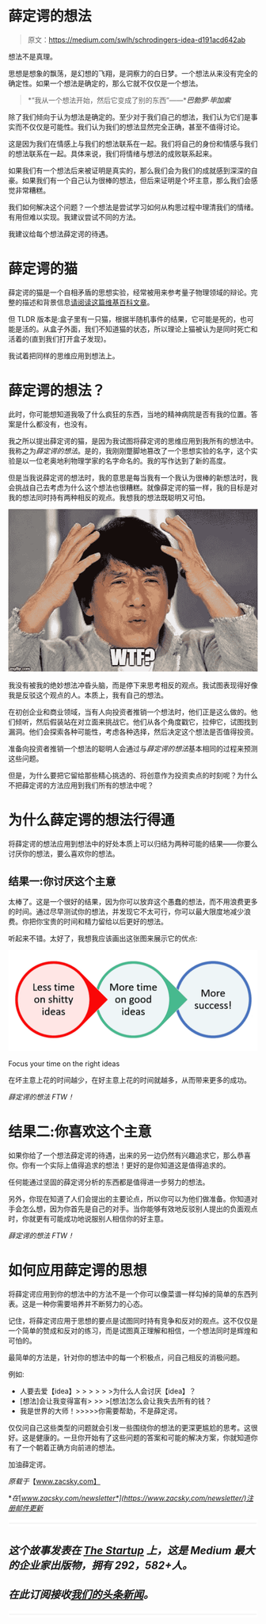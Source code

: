 # 薛定谔的想法

> 原文：<https://medium.com/swlh/schrodingers-idea-d191acd642ab>

想法不是真理。

思想是想象的飘荡，是幻想的飞翔，是洞察力的白日梦。一个想法从来没有完全的确定性。如果一个想法是确定的，那么它就不仅仅是一个想法。

> *“我从一个想法开始，然后它变成了别的东西”——****巴勃罗·毕加索***

除了我们倾向于认为想法是确定的。至少对于我们自己的想法，我们认为它们是事实而不仅仅是可能性。我们认为我们的想法显然完全正确，甚至不值得讨论。

这是因为我们在情感上与我们的想法联系在一起。我们将自己的身份和情感与我们的想法联系在一起。具体来说，我们将情绪与想法的成败联系起来。

如果我们有一个想法后来被证明是真实的，那么我们会为我们的成就感到深深的自豪。如果我们有一个自己认为很棒的想法，但后来证明是个坏主意，那么我们会感觉非常糟糕。

我们如何解决这个问题？一个想法是尝试学习如何从构思过程中理清我们的情绪。有用但难以实现。我建议尝试不同的方法。

我建议给每个想法薛定谔的待遇。

# 薛定谔的猫

薛定谔的猫是一个自相矛盾的思想实验，经常被用来参考量子物理领域的辩论。完整的描述和背景信息[请阅读这篇维基百科文章](https://en.wikipedia.org/wiki/Schr%C3%B6dinger%27s_cat)。

但 TLDR 版本是:盒子里有一只猫，根据半随机事件的结果，它可能是死的，也可能是活的。从盒子外面，我们不知道猫的状态，所以理论上猫被认为是同时死亡和活着的(直到我们打开盒子发现)。

我试着把同样的思维应用到想法上。

# 薛定谔的想法？

此时，你可能想知道我吸了什么疯狂的东西，当地的精神病院是否有我的位置。答案是什么都没有，也没有。

我之所以提出薛定谔的猫，是因为我试图将薛定谔的思维应用到我所有的想法中。我称之为*薛定谔的想法*。是的，我刚刚蹩脚地篡改了一个思想实验的名字，这个实验是以一位老奥地利物理学家的名字命名的。我的写作达到了新的高度。

但是当我说薛定谔的想法时，我的意思是每当我有一个我认为很棒的新想法时，我会挑战自己去考虑为什么这个想法也很糟糕。就像薛定谔的猫一样，我的目标是对我的想法同时持有两种相反的观点。我想我的想法既聪明又可怕。

![](img/40f4a9f42ede7afeb84b2e03525f0f61.png)

我没有被我的绝妙想法冲昏头脑，而是停下来思考相反的观点。我试图表现得好像我是反驳这个观点的人。本质上，我有自己的想法。

在初创企业和商业领域，当有人向投资者推销一个想法时，他们正是这么做的。他们倾听，然后假装站在对立面来挑战它。他们从各个角度戳它，拉伸它，试图找到漏洞。他们会探索各种可能性，考虑各种选择，然后决定这个想法是否值得投资。

准备向投资者推销一个想法的聪明人会通过与*薛定谔的想法*基本相同的过程来预测这些问题。

但是，为什么要把它留给那些精心挑选的、将创意作为投资卖点的时刻呢？为什么不把薛定谔的方法应用到我们所有的想法中呢？

# 为什么薛定谔的想法行得通

将薛定谔的想法应用到想法中的好处本质上可以归结为两种可能的结果——你要么讨厌你的想法，要么喜欢你的想法。

## 结果一:你讨厌这个主意

太棒了。这是一个很好的结果，因为你可以放弃这个愚蠢的想法，而不用浪费更多的时间。通过尽早测试你的想法，并发现它不太可行，你可以最大限度地减少浪费。你把你宝贵的时间和精力留给以后更好的想法。

听起来不错。太好了，我想我应该画出这张图来展示它的优点:

![](img/33c98d392fd8b2947457f33df8b17c35.png)

Focus your time on the right ideas

在坏主意上花的时间越少，在好主意上花的时间就越多，从而带来更多的成功。

*薛定谔的想法 FTW！*

# 结果二:你喜欢这个主意

如果你给了一个想法薛定谔的待遇，出来的另一边仍然有兴趣追求它，那么恭喜你。你有一个实际上值得追求的想法！更好的是你知道这是值得追求的。

任何能通过坚固的薛定谔分析的东西都是值得进一步努力的想法。

另外，你现在知道了人们会提出的主要论点，所以你可以为他们做准备。你知道对手会怎么想，因为你首先是自己的对手。当你能够有效地反驳别人提出的负面观点时，你就更有可能成功地说服别人相信你的好主意。

*薛定谔的想法 FTW！*

# 如何应用薛定谔的思想

将薛定谔应用到你的想法中的方法不是一个你可以像菜谱一样勾掉的简单的东西列表。这是一种你需要培养并不断努力的心态。

记住，将薛定谔应用于思想的要点是试图同时持有竞争和反对的观点。这不仅仅是一个简单的赞成和反对的练习，而是试图真正理解和相信，一个想法同时是辉煌和可怕的。

最简单的方法是，针对你的想法中的每一个积极点，问自己相反的消极问题。

例如:

*   人要去爱【idea】> > > > > >为什么人会讨厌【idea】？
*   [想法]会让我变得富有> >> >[想法]怎么会让我失去所有的钱？
*   我是世界的大师！>>>>>你需要帮助，不是薛定谔。

仅仅问自己这些类型的问题就会引发一些围绕你的想法的更深更尴尬的思考。这很好。这是健康的。一旦你开始有了这些问题的答案和可能的解决方案，你就知道你有了一个朝着正确方向前进的想法。

加油薛定谔。

*原载于*【www.zacsky.com】

**在*[*www.zacsky.com/newsletter*](https://www.zacsky.com/newsletter/)注册邮件更新*

*![](img/731acf26f5d44fdc58d99a6388fe935d.png)*

## *这个故事发表在 [The Startup](https://medium.com/swlh) 上，这是 Medium 最大的企业家出版物，拥有 292，582+人。*

## *在此订阅接收[我们的头条新闻](http://growthsupply.com/the-startup-newsletter/)。*

*![](img/731acf26f5d44fdc58d99a6388fe935d.png)*